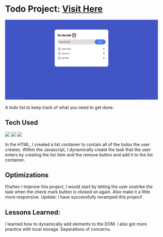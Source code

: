 # Todo Project: <a target="_blank" href="https://danielle-higgins.github.io/todo-project/">Visit Here</a>

<img src="https://github.com/Danielle-Higgins/todo-project/blob/main/img/preview-img.png">

A todo list to keep track of what you need to get done.

## Tech Used

<p>
  <img src="https://img.shields.io/badge/html5-%23E34F26.svg?style=for-the-badge&logo=html5&logoColor=white">
  <img src="https://img.shields.io/badge/css3-%231572B6.svg?style=for-the-badge&logo=css3&logoColor=white">
  <img src="https://img.shields.io/badge/javascript-%23323330.svg?style=for-the-badge&logo=javascript&logoColor=%23F7DF1E">
</p>

In the HTML, I created a list container to contain all of the todos the user creates. Within the Javascript, I dynamically create the task that the user enters by creating the list item and the remove button and add it to the list container.

## Optimizations

If/when I improve this project, I would start by letting the user unstrike the task when the check mark button is clicked on again. Also make it a little more responsive.
Update: I have successfully revamped this project!

## Lessons Learned:

I learned how to dynamically add elements to the DOM. I also got more practice with local storage. Separations of concerns.
